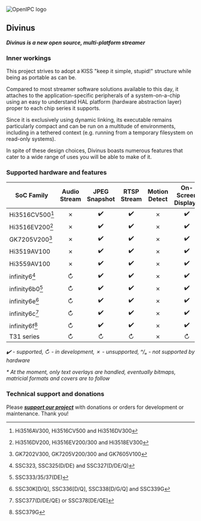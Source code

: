 ![OpenIPC logo][logo]

## Divinus
**_Divinus is a new open source, multi-platform streamer_**

### Inner workings

This project strives to adopt a KISS "keep it simple, stupid!" structure while being as portable as can be.

Compared to most streamer software solutions available to this day, it attaches to the application-specific peripherals of a system-on-a-chip using an easy to understand HAL platform (hardware abstraction layer) proper to each chip series it supports.

Since it is exclusively using dynamic linking, its executable remains particularly compact and can be run on a multitude of environments, including in a tethered context (e.g. running from a temporary filesystem on read-only systems).

In spite of these design choices, Divinus boasts numerous features that cater to a wide range of uses you will be able to make of it.


### Supported hardware and features

| SoC Family              | Audio Stream | JPEG Snapshot | RTSP Stream | Motion Detect | On-Screen Display* |
|-------------------------|:------------:|:-------------:|:-----------:|:-------------:|:------------------:|
| Hi3516CV500[^1]         | ✗            | ✔️           | ✔️          | ✗            | ✔️                 |
| Hi3516EV200[^2]         | ✗            | ✔️           | ✔️          | ✗            | ✔️                 |
| GK7205V200[^3]          | ✗            | ✔️           | ✔️          | ✗            | ✔️                 |
| Hi3519AV100             | ✗            | ✔️           | ✔️          | ✗            | ✔️                 |
| Hi3559AV100             | ✗            | ✔️           | ✔️          | ✗            | ✔️                 |
| infinity6[^4]           | ↻            | ✔️           | ✔️          | ✗            | ✔️                 |
| infinity6b0[^5]         | ↻            | ✔️           | ✔️          | ✗            | ✔️                 |
| infinity6e[^6]          | ↻            | ✔️           | ✔️          | ✗            | ✔️                 |
| infinity6c[^7]          | ↻            | ✔️           | ✔️          | ✗            | ✔️                 |
| infinity6f[^8]          | ↻            | ✔️           | ✔️          | ✗            | ✔️                 |
| T31 series              | ↻            | ↻            | ↻           | ✗            | ↻                  |

_✔️ - supported, ↻ - in development, ✗ - unsupported, ⁿ/ₐ - not supported by hardware_

_* At the moment, only text overlays are handled, eventually bitmaps, matricial formats and covers are to follow_

[^1]: Hi3516AV300, Hi3516CV500 and Hi3516DV300
[^2]: Hi3516DV200, Hi3516EV200/300 and Hi3518EV300
[^3]: GK7202V300, GK7205V200/300 and GK7605V100
[^4]: SSC323, SSC325(D/DE) and SSC327(D/DE/Q)
[^5]: SSC333/35/37(DE)
[^6]: SSC30K\[D/Q\], SSC336\[D/Q\], SSC338\[D/G/Q\] and SSC339G
[^7]: SSC377(D/DE/QE) or SSC378\[DE/QE\]
[^8]: SSC379G


### Technical support and donations

Please **_[support our project](https://openipc.org/support-open-source)_** with donations or orders for development or maintenance. Thank you!


[logo]: https://openipc.org/assets/openipc-logo-black.svg
